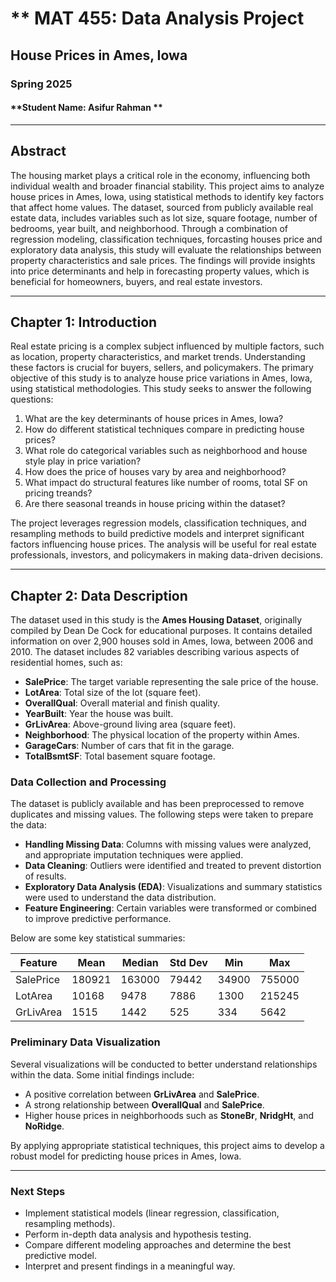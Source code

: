 # ** MAT 455: Data Analysis Project
## **House Prices in Ames, Iowa**
### **Spring 2025**
#### **Student Name: Asifur Rahman **

---

## **Abstract**

The housing market plays a critical role in the economy, influencing both individual wealth and broader financial stability. This project aims to analyze house prices in Ames, Iowa, using statistical methods to identify key factors that affect home values. The dataset, sourced from publicly available real estate data, includes variables such as lot size, square footage, number of bedrooms, year built, and neighborhood. Through a combination of regression modeling, classification techniques, forcasting houses price and exploratory data analysis, this study will evaluate the relationships between property characteristics and sale prices. The findings will provide insights into price determinants and help in forecasting property values, which is beneficial for homeowners, buyers, and real estate investors.

---

## **Chapter 1: Introduction**

Real estate pricing is a complex subject influenced by multiple factors, such as location, property characteristics, and market trends. Understanding these factors is crucial for buyers, sellers, and policymakers. The primary objective of this study is to analyze house price variations in Ames, Iowa, using statistical methodologies. This study seeks to answer the following questions:

1. What are the key determinants of house prices in Ames, Iowa?
2. How do different statistical techniques compare in predicting house prices?
3. What role do categorical variables such as neighborhood and house style play in price variation?
4. How does the price of houses vary by area and neighborhood?
5. What impact do structural features like number of rooms, total SF on pricing treands?
6. Are there seasonal treands in house pricing within the dataset?

The project leverages regression models, classification techniques, and resampling methods to build predictive models and interpret significant factors influencing house prices. The analysis will be useful for real estate professionals, investors, and policymakers in making data-driven decisions.

---

## **Chapter 2: Data Description**

The dataset used in this study is the **Ames Housing Dataset**, originally compiled by Dean De Cock for educational purposes. It contains detailed information on over 2,900 houses sold in Ames, Iowa, between 2006 and 2010. The dataset includes 82 variables describing various aspects of residential homes, such as:

- **SalePrice**: The target variable representing the sale price of the house.
- **LotArea**: Total size of the lot (square feet).
- **OverallQual**: Overall material and finish quality.
- **YearBuilt**: Year the house was built.
- **GrLivArea**: Above-ground living area (square feet).
- **Neighborhood**: The physical location of the property within Ames.
- **GarageCars**: Number of cars that fit in the garage.
- **TotalBsmtSF**: Total basement square footage.

### **Data Collection and Processing**
The dataset is publicly available and has been preprocessed to remove duplicates and missing values. The following steps were taken to prepare the data:

- **Handling Missing Data**: Columns with missing values were analyzed, and appropriate imputation techniques were applied.
- **Data Cleaning**: Outliers were identified and treated to prevent distortion of results.
- **Exploratory Data Analysis (EDA)**: Visualizations and summary statistics were used to understand the data distribution.
- **Feature Engineering**: Certain variables were transformed or combined to improve predictive performance.

Below are some key statistical summaries:

| Feature       | Mean  | Median | Std Dev | Min  | Max |
|--------------|-------|--------|---------|------|------|
| SalePrice    | 180921 | 163000 | 79442   | 34900 | 755000 |
| LotArea      | 10168  | 9478   | 7886    | 1300  | 215245 |
| GrLivArea    | 1515   | 1442   | 525     | 334   | 5642 |

### **Preliminary Data Visualization**
Several visualizations will be conducted to better understand relationships within the data. Some initial findings include:
- A positive correlation between **GrLivArea** and **SalePrice**.
- A strong relationship between **OverallQual** and **SalePrice**.
- Higher house prices in neighborhoods such as **StoneBr**, **NridgHt**, and **NoRidge**.

By applying appropriate statistical techniques, this project aims to develop a robust model for predicting house prices in Ames, Iowa.

---

### **Next Steps**

- Implement statistical models (linear regression, classification, resampling methods).
- Perform in-depth data analysis and hypothesis testing.
- Compare different modeling approaches and determine the best predictive model.
- Interpret and present findings in a meaningful way.


